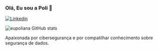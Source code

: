 ### Olá, Eu sou a Poli 👋
[![Linkedin](https://img.shields.io/badge/LinkedIn-0077B5?style=for-the-badge&logo=linkedin&logoColor=white)](https://www.linkedin.com/in/poliana-da-silva-♿-0b5b1522b/)

![eupoliana GitHub stats](https://github-readme-stats.vercel.app/api?username=eupoliana&show_icons=true&theme=dracula)

Apaixonada por cibersegurança e por compatilhar conhecimento sobre segurança de dados.
